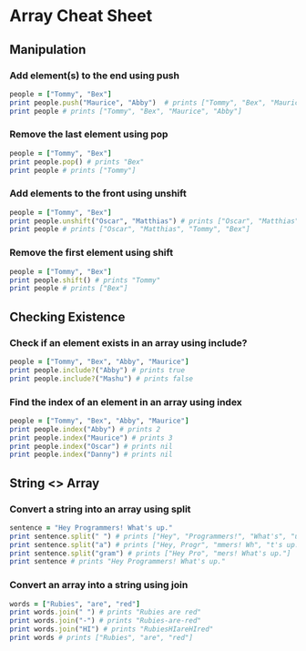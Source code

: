 # Array Cheat Sheet

## Manipulation

### Add element(s) to the end using push

```ruby
people = ["Tommy", "Bex"]
print people.push("Maurice", "Abby")  # prints ["Tommy", "Bex", "Maurice", "Abby"]
print people # prints ["Tommy", "Bex", "Maurice", "Abby"]
```

### Remove the last element using pop

```ruby
people = ["Tommy", "Bex"]
print people.pop() # prints "Bex"
print people # prints ["Tommy"]
```

### Add elements to the front using unshift

```ruby
people = ["Tommy", "Bex"]
print people.unshift("Oscar", "Matthias") # prints ["Oscar", "Matthias", "Tommy", "Bex"]
print people # prints ["Oscar", "Matthias", "Tommy", "Bex"]
```

### Remove the first element using shift

```ruby
people = ["Tommy", "Bex"]
print people.shift() # prints "Tommy"
print people # prints ["Bex"]
```

## Checking Existence

### Check if an element exists in an array using include?

```ruby
people = ["Tommy", "Bex", "Abby", "Maurice"]
print people.include?("Abby") # prints true
print people.include?("Mashu") # prints false
```

### Find the index of an element in an array using index

```ruby
people = ["Tommy", "Bex", "Abby", "Maurice"]
print people.index("Abby") # prints 2
print people.index("Maurice") # prints 3
print people.index("Oscar") # prints nil
print people.index("Danny") # prints nil
```

## String <> Array

### Convert a string into an array using split

```ruby
sentence = "Hey Programmers! What's up."
print sentence.split(" ") # prints ["Hey", "Programmers!", "What's", "up."]
print sentence.split("a") # prints ["Hey, Progr", "mmers! Wh", "t's up."]
print sentence.split("gram") # prints ["Hey Pro", "mers! What's up."]
print sentence # prints "Hey Programmers! What's up."
```

### Convert an array into a string using join

```ruby
words = ["Rubies", "are", "red"]
print words.join(" ") # prints "Rubies are red"
print words.join("-") # prints "Rubies-are-red"
print words.join("HI") # prints "RubiesHIareHIred"
print words # prints ["Rubies", "are", "red"]
```